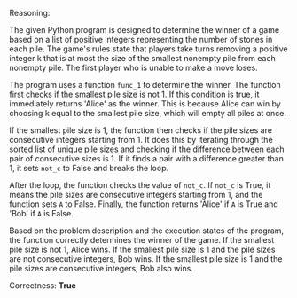Reasoning:

The given Python program is designed to determine the winner of a game based on a list of positive integers representing the number of stones in each pile. The game's rules state that players take turns removing a positive integer k that is at most the size of the smallest nonempty pile from each nonempty pile. The first player who is unable to make a move loses.

The program uses a function `func_1` to determine the winner. The function first checks if the smallest pile size is not 1. If this condition is true, it immediately returns 'Alice' as the winner. This is because Alice can win by choosing k equal to the smallest pile size, which will empty all piles at once.

If the smallest pile size is 1, the function then checks if the pile sizes are consecutive integers starting from 1. It does this by iterating through the sorted list of unique pile sizes and checking if the difference between each pair of consecutive sizes is 1. If it finds a pair with a difference greater than 1, it sets `not_c` to False and breaks the loop.

After the loop, the function checks the value of `not_c`. If `not_c` is True, it means the pile sizes are consecutive integers starting from 1, and the function sets `A` to False. Finally, the function returns 'Alice' if `A` is True and 'Bob' if `A` is False.

Based on the problem description and the execution states of the program, the function correctly determines the winner of the game. If the smallest pile size is not 1, Alice wins. If the smallest pile size is 1 and the pile sizes are not consecutive integers, Bob wins. If the smallest pile size is 1 and the pile sizes are consecutive integers, Bob also wins.

Correctness: **True**